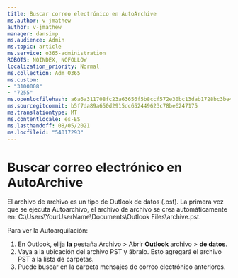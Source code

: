 ```yaml
---
title: Buscar correo electrónico en AutoArchive
ms.author: v-jmathew
author: v-jmathew
manager: dansimp
ms.audience: Admin
ms.topic: article
ms.service: o365-administration
ROBOTS: NOINDEX, NOFOLLOW
localization_priority: Normal
ms.collection: Adm_O365
ms.custom:
- "3100008"
- "7255"
ms.openlocfilehash: a6a6a311708fc23a63656f5b8ccf572e30bc13dab1728bc3be48ad36aeb35077
ms.sourcegitcommit: b5f7da89a650d2915dc652449623c78be6247175
ms.translationtype: MT
ms.contentlocale: es-ES
ms.lasthandoff: 08/05/2021
ms.locfileid: "54017293"
---
```

# <a name="find-email-in-autoarchive"></a>Buscar correo electrónico en AutoArchive

El archivo de archivo es un tipo de Outlook de datos (.pst). La primera vez que se ejecuta Autoarchivo, el archivo de archivo se crea automáticamente en: C:\Users\YourUserName\Documents\Outlook Files\archive.pst.

Para ver la Autoarquilación:

1. En Outlook, elija **la** pestaña Archivo > Abrir **Outlook** archivo  >  **de datos**.
2. Vaya a la ubicación del archivo PST y ábralo. Esto agregará el archivo PST a la lista de carpetas.
3. Puede buscar en la carpeta mensajes de correo electrónico anteriores.
